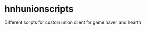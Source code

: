 hnhunionscripts
===============

Different scripts for custom union client for game haven and hearth
